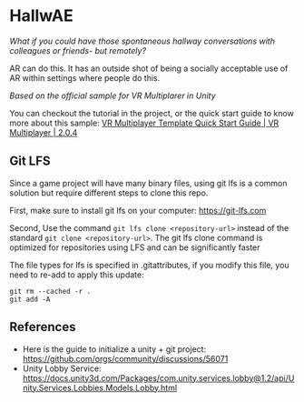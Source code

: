# HallwAE

*What if you could have those spontaneous hallway conversations with colleagues or friends- but remotely?*

AR can do this. It has an outside shot of being a socially acceptable use of AR within settings where people do this.

*Based on the official sample for VR Multiplarer in Unity*

You can checkout the tutorial in the project, or the quick start guide to know more about this sample:
[VR Multiplayer Template Quick Start Guide | VR Multiplayer | 2.0.4](https://docs.unity3d.com/Packages/com.unity.template.vr-multiplayer@2.0/manual/index.html) 

## Git LFS
Since a game project will have many binary files, using git lfs is a common solution but require different steps to clone this repo.

First, make sure to install git lfs on your computer: https://git-lfs.com

Second, Use the command `git lfs clone <repository-url>` instead of the standard `git clone <repository-url>`. The git lfs clone command is optimized for repositories using LFS and can be significantly faster

The file types for lfs is specified in .gitattributes, if you modify this file, you need to re-add to apply this update:
```
git rm --cached -r .
git add -A
```

## References
- Here is the guide to initialize a unity + git project: https://github.com/orgs/community/discussions/56071
- Unity Lobby Service: https://docs.unity3d.com/Packages/com.unity.services.lobby@1.2/api/Unity.Services.Lobbies.Models.Lobby.html
